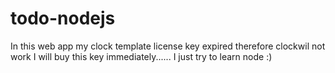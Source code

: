 # todo-nodejs
In this web app my clock template license key expired therefore clockwil not work
I will buy this key immediately......
I just try to learn node :)
